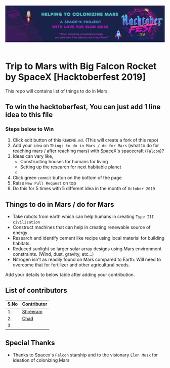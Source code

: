 <p align="center">
    <a href="#">
        <img src="./static/hbg.jpg" />
    </a>
    <br/> <br/>
</p>

# Trip to Mars with Big Falcon Rocket by SpaceX [Hacktoberfest 2019]
This repo will contains list of things to do in Mars. 

## To win the hacktoberfest, You can just add 1 line idea to this file

### Steps below to Win
1. Click edit button of this `README.md`. (This will create a fork of this repo)
2. Add your `idea` on `Things to do in Mars / do for Mars` (what to do for reaching mars / after reaching mars) with SpaceX's spacecraft (`Falcon`)?
4. Ideas can vary like, 
    - Constructing houses for humans for living
    - Setting up the research for next habitable planet 
    - 
5. Click green `commit` button on the bottom of the page
6. Raise `New Pull Request` on top
7. Do this for 5 times with 5 different idea in the month of `October 2019`


## Things to do in Mars / do for Mars
* Take robots from earth which can help humans in creating `Type III civilization`
* Construct machines that can help in creating renewable source of energy 
* Research and identify cement like recipe using local material for building habitats.
* Reduced sunlight so larger solar array designs using Mars environment constraints.  (Wind, dust, gravity, etc...)
* Nitrogen isn't as readily found on Mars compared to Earth.  Will need to overcome that for fertilizer and other agricultural needs.

Add your details to below table after adding your contribution. 

## List of contributors

| S.No     | Contributor |
| ----------- | ----------- |
|  1.     | [Shreeram](https://github.com/iamshreeram)       |
|  2.  | [Chad](https://github.com/chad-ballay)        |
|  3.  |        |

## Special Thanks 
 - Thanks to Spacex's `Falcon` starship and to the visionary `Elon Musk` for ideation of colonizing Mars
